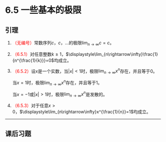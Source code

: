 # 6.5 一些基本的极限

## 引理

1. <font color=red>（无编号）</font>常数序列$c$，$c$，$...$的极限$\displaystyle\lim_{n\rightarrow\infty}c=c$。

2. <font color=red>（6.5.1）</font>对任意整数$k\geq 1$，$\displaystyle\lim_{n\rightarrow\infty}\frac{1}{n^{\frac{1}{k}}}=0$均成立。

3. <font color=red>（6.5.2）</font>设$x$是一个实数，当$|x|<1$时，极限$\displaystyle\lim_{n\rightarrow\infty}x^n$存在，并且等于$0$。

   当$x=1$时，极限$\displaystyle\lim_{n\rightarrow\infty}x^n$存在，并且等于1。

   当$x=-1$或$|x|>1$时，极限$\displaystyle\lim_{n\rightarrow\infty}x^n$是发散的。

4. <font color=red>（6.5.3）</font>对于任意$x>0$，$\displaystyle\lim_{n\rightarrow\infty}x^{\frac{1}{n}}=1$均成立。

---

## 课后习题

